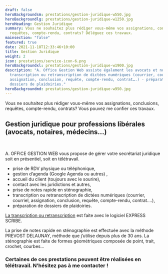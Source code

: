 ```yaml
---
draft: false
heroBackgroundsm: prestations/gestion-juridique-w550.jpg
heroBackgroundlg: prestations/gestion-juridique-w1250.jpg
heroHeading: Gestion Juridique
summary: Vous ne souhaitez plus rédiger vous-même vos assignations, conclusions,
  requêtes, compte-rendu, contrats? Déléguez ces travaux.
mainsection: "false"
featured: true
date: 2021-11-18T12:33:46+10:00
title: Gestion Juridique
weight: 2
icon: prestations/service-icon-6.png
heroBackgroundxl: prestations/gestion-juridique-w1900.jpg
description: "A. Office Gestion Web assiste également les avocats et notaires:
  transcription ou retranscription de dictées numériques (courrier, courriel,
  assignation, conclusion, requête, compte-rendu, contrat….) - préparation de
  dossiers de plaidoiries."
heroBackgroundmd: prestations/gestion-juridique-w950.jpg
---
```

Vous ne souhaitez plus rédiger vous-même vos assignations, conclusions, requêtes, compte-rendu, contrats? Vous pouvez me confier ces travaux.

## Gestion juridique pour professions libérales (avocats, notaires, médecins…)

<br>

A. OFFICE GESTION WEB vous propose de gérer votre secrétariat juridique soit en présentiel, soit en télétravail.

* prise de RDV physique ou téléphonique,
* gestion d’agenda (Google Agenda ou autres) ,
* accueil du client (toujours avec le sourire),
* contact avec les juridictions et autres,
* prise de notes rapide en sténographie,
* transcription ou retranscription de dictées numériques (courrier, courriel, assignation, conclusion, requête, compte-rendu, contrat….),
* préparation de dossiers de plaidoiries.

[La transcription ou retranscription](https://www.assist-secretariat.com/prestations/retranscription/) est faite avec le logiciel EXPRESS SCRIBE.

La prise de notes rapide en sténographie est effectuée avec la méthode PREVOST DELAUNAY, méthode que j’utilise depuis plus de 30 ans. La sténographie est faite de formes géométriques composée de point, trait, crochet, courbes…

### Certaines de ces prestations peuvent être réalisées en télétravail. N’hésitez pas à me contacter !